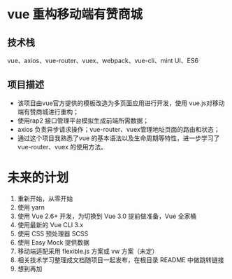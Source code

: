 # vue 重构移动端有赞商城

## 技术栈

vue、axios、vue-router、vuex、webpack、vue-cli、mint UI、ES6

## 项目描述

* 该项目由vue官方提供的模板改造为多页面应用进行开发，使用 vue.js对移动端有赞商城进行重构；
* 使用rap2 接口管理平台模拟生成前端所需数据；
* axios 负责异步请求操作；vue-router、vuex管理地址页面的路由和状态；
* 通过这个项目我熟悉了vue 的基本语法以及生命周期等特性，进一步学习了 vue-router、vuex 的使用方法。

# 未来的计划

1. 重新开始，从零开始
2. 使用 yarn
3. 使用 Vue 2.6+ 开发，为切换到 Vue 3.0 提前做准备，Vue 全家桶
4. 使用最新的 Vue CLI 3.x
5. 使用 CSS 预处理器 SCSS
6. 使用 Easy Mock 提供数据
7. 移动端适配采用 flexible.js 方案或 vw 方案（未定）
8. 相关技术学习整理成文档随项目一起发布，在根目录 README 中做跳转链接
9. 想到再加
